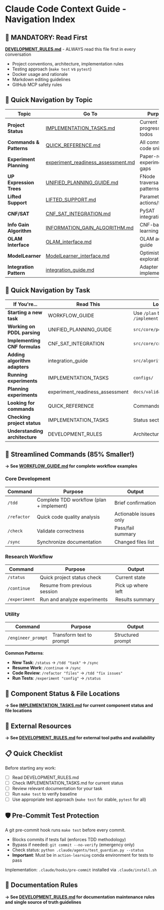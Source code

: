 # Claude Code Context Guide - Navigation Index

## 🚨 MANDATORY: Read First
**[DEVELOPMENT_RULES.md](docs/DEVELOPMENT_RULES.md)** - ALWAYS read this file first in every conversation
- Project conventions, architecture, implementation rules
- Testing approach (`make test` vs `pytest`)
- Docker usage and rationale
- Markdown editing guidelines
- GitHub MCP safety rules

## 📍 Quick Navigation by Topic

| Topic | Go To | Purpose |
|-------|-------|----------|
| **Project Status** | [IMPLEMENTATION_TASKS.md](docs/IMPLEMENTATION_TASKS.md) | Current progress, todos |
| **Commands & Patterns** | [QUICK_REFERENCE.md](docs/QUICK_REFERENCE.md) | All commands, code snippets |
| **Experiment Planning** | [experiment_readiness_assessment.md](docs/validation/experiment_readiness_assessment.md) | Paper-ready experiment gaps |
| **UP Expression Trees** | [UNIFIED_PLANNING_GUIDE.md](docs/UNIFIED_PLANNING_GUIDE.md) | FNode traversal patterns |
| **Lifted Support** | [LIFTED_SUPPORT.md](docs/LIFTED_SUPPORT.md) | Parameterized actions/fluents |
| **CNF/SAT** | [CNF_SAT_INTEGRATION.md](docs/information_gain_algorithm/CNF_SAT_INTEGRATION.md) | PySAT integration |
| **Info Gain Algorithm** | [INFORMATION_GAIN_ALGORITHM.md](docs/information_gain_algorithm/INFORMATION_GAIN_ALGORITHM.md) | CNF-based learning |
| **OLAM Interface** | [OLAM_interface.md](docs/external_repos/OLAM_interface.md) | OLAM adapter guide |
| **ModelLearner** | [ModelLearner_interface.md](docs/external_repos/ModelLearner_interface.md) | Optimistic exploration |
| **Integration Pattern** | [integration_guide.md](docs/external_repos/integration_guide.md) | Adapter implementation |

## 🎯 Quick Navigation by Task

| If You're... | Read This | Location |
|--------------|-----------|----------|
| **Starting a new task** | WORKFLOW_GUIDE | Use `/plan` then `/implement` |
| **Working on PDDL parsing** | UNIFIED_PLANNING_GUIDE | `src/core/pddl_handler.py` |
| **Implementing CNF formulas** | CNF_SAT_INTEGRATION | `src/core/cnf_manager.py` |
| **Adding algorithm adapters** | integration_guide | `src/algorithms/` |
| **Running experiments** | IMPLEMENTATION_TASKS | `configs/` |
| **Planning experiments** | experiment_readiness_assessment | `docs/validation/` |
| **Looking for commands** | QUICK_REFERENCE | Commands section |
| **Checking project status** | IMPLEMENTATION_TASKS | Status section |
| **Understanding architecture** | DEVELOPMENT_RULES | Architecture section |

## 🚀 Streamlined Commands (85% Smaller!)

**→ See [WORKFLOW_GUIDE.md](docs/WORKFLOW_GUIDE.md) for complete workflow examples**

### Core Development
| Command | Purpose | Output |
|---------|---------|--------|
| `/tdd` | Complete TDD workflow (plan + implement) | Brief confirmation |
| `/refactor` | Quick code quality analysis | Actionable issues only |
| `/check` | Validate correctness | Pass/fail summary |
| `/sync` | Synchronize documentation | Changed files list |

### Research Workflow
| Command | Purpose | Output |
|---------|---------|--------|
| `/status` | Quick project status check | Current state |
| `/continue` | Resume from previous session | Pick up where left |
| `/experiment` | Run and analyze experiments | Results summary |

### Utility
| Command | Purpose | Output |
|---------|---------|--------|
| `/engineer_prompt` | Transform text to prompt | Structured prompt |

**Common Patterns**:
- **New Task**: `/status` → `/tdd "task"` → `/sync`
- **Resume Work**: `/continue` → `/sync`
- **Code Review**: `/refactor "files"` → `/tdd "fix issues"`
- **Run Tests**: `/experiment "config"` → `/status`

## 📂 Component Status & File Locations

**→ See [IMPLEMENTATION_TASKS.md](docs/IMPLEMENTATION_TASKS.md#completed-components) for current component status and file locations**

## 🔗 External Resources

**→ See [DEVELOPMENT_RULES.md](docs/DEVELOPMENT_RULES.md#external-tool-paths) for external tool paths and availability**

## 📋 Quick Checklist

Before starting any work:
- [ ] Read DEVELOPMENT_RULES.md
- [ ] Check IMPLEMENTATION_TASKS.md for current status
- [ ] Review relevant documentation for your task
- [ ] Run `make test` to verify baseline
- [ ] Use appropriate test approach (`make test` for stable, `pytest` for all)

## 🛡️ Pre-Commit Test Protection

A git pre-commit hook runs `make test` before every commit.
- Blocks commits if tests fail (enforces TDD methodology)
- Bypass if needed: `git commit --no-verify` (emergency only)
- Check status: `python .claude/agents/test_guardian.py --status`
- **Important**: Must be in `action-learning` conda environment for tests to pass

Implementation: `.claude/hooks/pre-commit` installed via `.claude/install.sh`

## 📝 Documentation Rules

**→ See [DEVELOPMENT_RULES.md](docs/DEVELOPMENT_RULES.md#markdown-documentation-rules) for documentation maintenance rules and single source of truth guidelines**